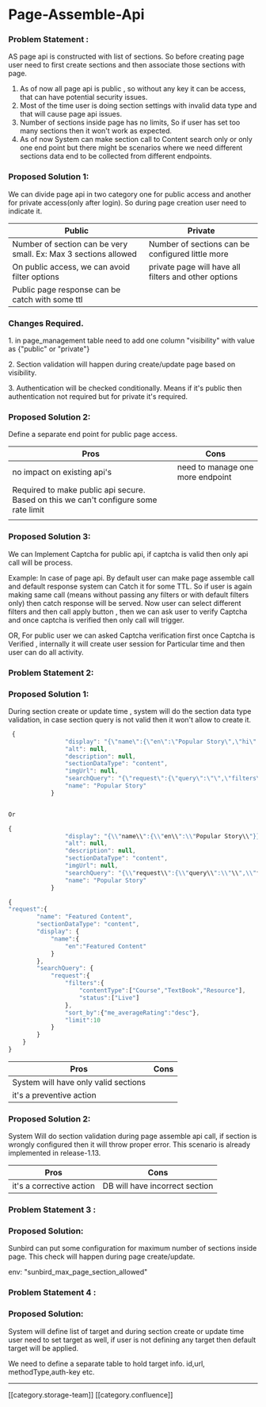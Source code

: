 # Page-Assemble-Api

### Problem Statement : &#x20;

&#x20;           AS page api is constructed with list of sections. So before creating page user need to first create sections and then associate those sections with page.

1. As of now all page api is public , so without any key it can be access, that can have potential security issues.&#x20;
2. Most of the time user is doing section settings with invalid data type and that will cause page api issues.
3. Number of sections inside page has no limits, So if user has set too many sections then it won't work as expected.
4. As of now System can make section call to Content search only or only one end point but there might be scenarios where we need different sections data end to  be collected from different endpoints.&#x20;

### Proposed Solution 1:&#x20;

&#x20;        We can divide page api in two category one for public access and another for private access(only after login). So during page creation user need to indicate it.

&#x20;&#x20;

| Public                                                          | Private                                              |
| --------------------------------------------------------------- | ---------------------------------------------------- |
| Number of section can be very small. Ex: Max 3 sections allowed | Number of sections can be configured little more     |
| On public access, we can avoid filter options                   | private page will have all filters and other options |
| Public page response can be catch with some ttl                 |                                                      |

### Changes Required.

&#x20;      1\.  in page\_management table need to add one column "visibility" with value as {"public" or "private"}

&#x20;      2\.  Section validation will happen during create/update page based on visibility.

&#x20;      3\.  Authentication will be checked conditionally. Means if it's public then authentication not required but for private it's required.

&#x20;     &#x20;

### Proposed Solution 2:

&#x20;    Define a separate end point for public page access.&#x20;

| Pros                                                                                 | Cons                             |
| ------------------------------------------------------------------------------------ | -------------------------------- |
| no impact on existing api's                                                          | need to manage one more endpoint |
| Required to make public api secure. Based on this we can't configure some rate limit |                                  |
|                                                                                      |                                  |

### Proposed Solution 3:

&#x20;We can Implement Captcha for public api, if captcha is valid then only api call will be process.&#x20;

&#x20;Example: In case of page api. By default user can make page assemble call and default response system can Catch it for some TTL. So if user is again making same call (means without passing any filters or with default filters only) then catch response will be served. Now user can select different filters and then call apply button , then we can ask user to verify Captcha and once captcha is verified then only call will trigger.&#x20;

OR, For public user we can asked Captcha verification first once Captcha is Verified , internally it will create user session for Particular time and then user can do all activity.

### Problem Statement 2:

### Proposed Solution 1:

&#x20;During section create or update time , system will do the section data type validation, in case  section query is not valid then it won't allow to create it.&#x20;

```js
 {
                "display": "{\"name\":{\"en\":\"Popular Story\",\"hi\":\"लोकप्रिय कहानी\"}}}",
                "alt": null,
                "description": null,
                "sectionDataType": "content",
                "imgUrl": null,
                "searchQuery": "{\"request\":{\"query\":\"\",\"filters\":{\"language\":[\"English\"],\"contentType\":[\"Story\"],\"status\":[\"Live\"]},\"sort_by\":{\"me_averageRating\":\"desc\"},\"limit\":10,\"exists\":[\"me_averageRating\"]}}",
                "name": "Popular Story"
            }


Or 

{
                "display": "{\\"name\\":{\\"en\\":\\"Popular Story\\"}}}",
                "alt": null,
                "description": null,
                "sectionDataType": "content",
                "imgUrl": null,
                "searchQuery": "{\\"request\\":{\\"query\\":\\"\\",\\"filters\\":{\\"language\\":[\\"English\\"],\\"contentType\\":[\\"Story\\"],\\"status\\":[\\"Live\\"]},\\"sort_by\\":{\\"me_averageRating\\":\\"desc\\"},\\"limit\\":10,\\"exists\\":[\\"me_averageRating\\"]}}",
                "name": "Popular Story"
            }

```

```js
{
"request":{
		"name": "Featured Content",
		"sectionDataType": "content",
		"display": {
			"name":{
				"en":"Featured Content"
			}
		},
		"searchQuery": {
			"request":{
				"filters":{
					"contentType":["Course","TextBook","Resource"],
					"status":["Live"]
				},
				"sort_by":{"me_averageRating":"desc"},
				"limit":10
			}
		}
    }
}

```

| Pros                                 | Cons |
| ------------------------------------ | ---- |
| System will have only valid sections |      |
| it's a preventive action             |      |

### Proposed Solution 2:

&#x20;        System Will do section validation during page assemble api call, if section is wrongly configured then it will throw proper error. This scenario is already implemented in release-1.13.

&#x20;&#x20;

| Pros                     | Cons                           |
| ------------------------ | ------------------------------ |
| it's a corrective action | DB will have incorrect section |

### Problem Statement 3 :

### Proposed Solution:

&#x20;   Sunbird can put some configuration for maximum number of sections inside page. This check will happen during page create/update.

&#x20;   env: "sunbird\_max\_page\_section\_allowed"

### Problem Statement 4 :

### &#x20;  Proposed Solution:

&#x20;       System will define list of target and during section create or update time user need to set target as well, if user is not defining any target then default target will be applied.  &#x20;

&#x20;      We need to define a separate table to hold target info. id,url, methodType,auth-key etc.

***

\[\[category.storage-team]] \[\[category.confluence]]
